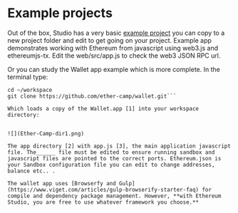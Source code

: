 # Example projects


Out of the box, Studio has a very basic [example project](https://github.com/ether-camp/default-ws/tree/master/example-project) you can copy to a new project folder and edit to get going on your project. Example app demonstrates working with Ethereum from javascript using web3.js and ethereumjs-tx. Edit the web/src/app.js to check the web3 JSON RPC url.

Or you can study the Wallet app example which is more complete.  In the terminal type: 

```
cd ~/workspace 
git clone https://github.com/ether-camp/wallet.git``` 
  
Which loads a copy of the Wallet.app [1] into your workspace directory:


![](Ether-Camp-dir1.png)

The app directory [2] with app.js [3], the main application javascript file. The______ file must be edited to ensure running sandbox and javascript files are pointed to the correct ports. Ethereum.json is your Sandbox configuration file you can edit to change addresses, balance etc.. .

The wallet app uses [Browserfy and Gulp](https://www.viget.com/articles/gulp-browserify-starter-faq) for compile and dependency package management. However, **with Ethereum Studio, you are free to use whatever framework you choose.**



